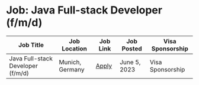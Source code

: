 # Job: Java Full-stack Developer (f/m/d)

| Job Title | Job Location | Job Link | Job Posted | Visa Sponsorship |
| --- | --- | --- | --- | --- |
| Java Full-stack Developer (f/m/d) | Munich, Germany | [Apply](https://boards.eu.greenhouse.io/hawkai/jobs/4047623101) | June 5, 2023 | Visa Sponsorship |
